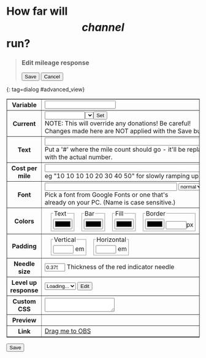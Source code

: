 # How far will $$channel$$ run?

> ### Edit mileage response <code id=cmdname></code>
> <div id=command_details></div>
>
> <p><button type=button id=save_advanced>Save</button> <button type=button class=dialog_close>Cancel</button></p>
>
{: tag=dialog #advanced_view}

<style>
input[type=number] {width: 4em;}
.preview-frame {
	border: 1px solid black;
	padding: 4px;
}
.preview-bg {padding: 6px;}
#preview div {width: 33%;}
#preview div:nth-of-type(2) {text-align: center;}
#preview div:nth-of-type(3) {text-align: right;}

.optionset {display: flex; padding: 0.125em 0;}
.optionset fieldset {padding: 0.25em; margin-left: 1em;}
</style>

<table border=1>
<tr><th>Variable</th><td><input size=20 name=varname></td></tr>
<tr><th>Current</th><td><input size=10 name=currentval><select name=milepicker></select><button type=button id=setval>Set</button><br>
	NOTE: This will override any donations! Be careful!
	<br>Changes made here are NOT applied with the Save button.
</td></tr>
<tr><th>Text</th><td><input size=60 name=text><br>Put a '#' where the mile count should go - it'll be replaced<br>with the actual number.</td></tr>
<tr><th>Cost per mile</th><td><input size=60 name=thresholds><br>eg "10 10 10 10 20 30 40 50" for slowly ramping up costs</td></tr>
<tr><th>Font</th><td>
	<input size=40 name=font>
	<select name=fontweight><option>normal</option><option>bold</option></select>
	<input name=fontsize type=number value=16><br>
	Pick a font from Google Fonts or one that's<br>
	already on your PC. (Name is case sensitive.)
</td></tr>
<tr><th>Colors</th><td><div class=optionset>
	<fieldset><legend>Text</legend><input type=color name=color></fieldset>
	<fieldset><legend>Bar</legend><input type=color name=barcolor></fieldset>
	<fieldset><legend>Fill</legend><input type=color name=fillcolor></fieldset>
	<fieldset><legend>Border</legend><input type=color name=bordercolor> <input type=number name=borderwidth>px</fieldset>
</div></td></tr>
<tr><th>Padding</th><td><div class=optionset>
	<fieldset><legend>Vertical</legend><input type=number name=padvert min=0 max=2 step=0.005> em</fieldset>
	<fieldset><legend>Horizontal</legend><input type=number name=padhoriz min=0 max=2 step=0.005> em</fieldset>
</div></td></tr>
<tr><th>Needle size</th><td><input type=number name=needlesize min=0 max=1 step=0.005 value=0.375> Thickness of the red indicator needle</td></tr>
<tr><th>Level up response</th><td><select id=cmdpicker name=lvlupcmd><option>Loading...</option></select> <button id=editlvlup>Edit</button></td></tr>
<tr><th>Custom CSS</th><td><textarea name=css></textarea></td></tr>
<tr><th>Preview</th><td><div id=preview class=preview></div></td></tr>
<tr><th>Link</th><td><a href="monitors?view=$$nonce$$" class=monitorlink>Drag me to OBS</a></td></tr>
</table>
<input type=submit value=Save>

<script type=module src="$$static||noobsrun.js$$"></script>

